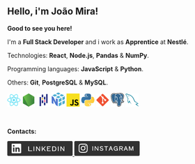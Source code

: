 ## Hello, i'm João Mira!

<p align="left">
  <strong>Good to see you here!</strong>
</p>

<p align="left">
I'm a  
<strong>Full Stack Developer</strong>
and i work as 
<strong>Apprentice</strong>
at 
<strong>Nestlé</strong>.
</p>

<p align="left">
  Technologies: <strong>React</strong>, <strong>Node.js</strong>,
  <strong>Pandas</strong> & <strong>NumPy</strong>.
</p>

<p align="left">
  Programming languages: <strong>JavaScript</strong> & <strong>Python</strong>.
</p>

<p align="left">Others: <strong>Git</strong>, <strong>PostgreSQL</strong> & <strong>MySQL</strong>.</p>
<p align="left">
  <img width='30px' src='./assets/React.png'>
  <img width='30px' src='./assets/Node.js.png'>
  <img width='30px' src='./assets/Pandas.png'>
  <img width='30px' src='./assets/NumPy.png'>
  <img width='30px' src='./assets/JavaScript.png'>
  <img width='30px' src='./assets/Python.png'>
  <img width='30px' src='./assets/Git.png'>
  <img width='30px' src='./assets/PostgreSQL.png'>
  <img width='30px' src='./assets/MySQL.png'>
</p>
<br />

<p align="left">
  <strong>Contacts:</strong>
</p>

<p align="left">
  <a href="https://www.linkedin.com/in/joão-mira/" alt="LinkedIn">
    <img width='150px' src='./assets/LinkedIn.svg'>
  </a>
  <a href="https://www.instagram.com/jmira._/" alt="Instagram">
    <img width='150px' src='./assets/Instagram.svg'>
  </a>
</p>
